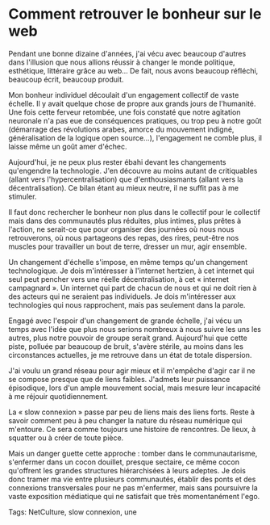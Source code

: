 # Comment retrouver le bonheur sur le web

Pendant une bonne dizaine d'années, j'ai vécu avec beaucoup d'autres dans l'illusion que nous allions réussir à changer le monde politique, esthétique, littéraire grâce au web… De fait, nous avons beaucoup réfléchi, beaucoup écrit, beaucoup produit.

Mon bonheur individuel découlait d'un engagement collectif de vaste échelle. Il y avait quelque chose de propre aux grands jours de l'humanité. Une fois cette ferveur retombée, une fois constaté que notre agitation neuronale n'a pas eue de conséquences pratiques, ou trop peu à notre goût (démarrage des révolutions arabes, amorce du mouvement indigné, généralisation de la logique open source…), l'engagement ne comble plus, il laisse même un goût amer d'échec.

Aujourd'hui, je ne peux plus rester ébahi devant les changements qu'engendre la technologie. J'en découvre au moins autant de critiquables (allant vers l'hypercentralisation) que d'enthousiasmants (allant vers la décentralisation). Ce bilan étant au mieux neutre, il ne suffit pas à me stimuler.

Il faut donc rechercher le bonheur non plus dans le collectif pour le collectif mais dans des communautés plus réduites, plus intimes, plus prêtes à l'action, ne serait-ce que pour organiser des journées où nous nous retrouverons, où nous partageons des repas, des rires, peut-être nos muscles pour travailler un bout de terre, dresser un mur, agir ensemble.

Un changement d'échelle s'impose, en même temps qu'un changement technologique. Je dois m'intéresser à l'internet hertzien, à cet internet qui seul peut pencher vers une réelle décentralisation, à cet « internet campagnard ». Un internet qui part de chacun de nous et qui ne doit rien à des acteurs qui ne seraient pas individuels. Je dois m'intéresser aux technologies qui nous rapprochent, mais pas seulement dans la parole.

Engagé avec l'espoir d'un changement de grande échelle, j'ai vécu un temps avec l'idée que plus nous serions nombreux à nous suivre les uns les autres, plus notre pouvoir de groupe serait grand. Aujourd'hui que cette piste, polluée par beaucoup de bruit, s'avère stérile, au moins dans les circonstances actuelles, je me retrouve dans un état de totale dispersion.

J'ai voulu un grand réseau pour agir mieux et il m'empêche d'agir car il ne se compose presque que de liens faibles. J'admets leur puissance épisodique, lors d'un ample mouvement social, mais mesure leur incapacité à me réjouir quotidiennement.

La « slow connexion » passe par peu de liens mais des liens forts. Reste à savoir comment peu à peu changer la nature du réseau numérique qui m'entoure. Ce sera comme toujours une histoire de rencontres. De lieux, à squatter ou à créer de toute pièce.

Mais un danger guette cette approche : tomber dans le communautarisme, s'enfermer dans un cocon douillet, presque sectaire, ce même cocon qu'offrent les grandes structures hiérarchisées à leurs adeptes. Je dois donc tramer ma vie entre plusieurs communautés, établir des ponts et des connexions transversales pour ne pas m'enfermer, mais sans poursuivre la vaste exposition médiatique qui ne satisfait que très momentanément l'ego.

Tags: NetCulture, slow connexion, une